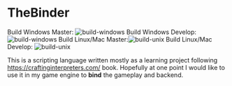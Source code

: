 # TheBinder 
Build Windows Master: ![build-windows](https://github.com/giordi91/TheBinder/workflows/build-windows/badge.svg)
Build Windows Develop: ![build-windows](https://github.com/giordi91/TheBinder/workflows/build-windows/badge.svg?branch=develop)
Build Linux/Mac Master:![build-unix](https://github.com/giordi91/TheBinder/workflows/build-unix/badge.svg) 
Build Linux/Mac Develop: ![build-unix](https://github.com/giordi91/TheBinder/workflows/build-unix/badge.svg?branch=develop)

This is a scripting language written mostly as a learning project following https://craftinginterpreters.com/ book. Hopefully at one point I would like to use it in my game engine to **bind** the gameplay and backend.
